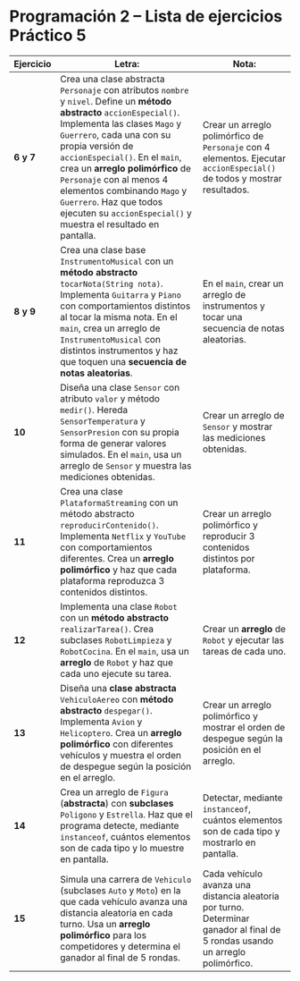 # Programación 2 – Lista de ejercicios Práctico 5

| Ejercicio | Letra: | Nota: |
|-----------|-------------|-----------------------|
| **6 y 7** | Crea una clase abstracta `Personaje` con atributos `nombre` y `nivel`. Define un **método abstracto** `accionEspecial()`. Implementa las clases `Mago` y `Guerrero`, cada una con su propia versión de `accionEspecial()`. En el `main`, crea un **arreglo polimórfico** de `Personaje` con al menos 4 elementos combinando `Mago` y `Guerrero`. Haz que todos ejecuten su `accionEspecial()` y muestra el resultado en pantalla. | Crear un arreglo polimórfico de `Personaje` con 4 elementos. Ejecutar `accionEspecial()` de todos y mostrar resultados. |
| **8 y 9** | Crea una clase base `InstrumentoMusical` con un **método abstracto** `tocarNota(String nota)`. Implementa `Guitarra` y `Piano` con comportamientos distintos al tocar la misma nota. En el `main`, crea un arreglo de `InstrumentoMusical` con distintos instrumentos y haz que toquen una **secuencia de notas aleatorias**. | En el `main`, crear un arreglo de instrumentos y tocar una secuencia de notas aleatorias. |
| **10** | Diseña una clase `Sensor` con atributo `valor` y método `medir()`. Hereda `SensorTemperatura` y `SensorPresion` con su propia forma de generar valores simulados. En el `main`, usa un arreglo de `Sensor` y muestra las mediciones obtenidas. | Crear un arreglo de `Sensor` y mostrar las mediciones obtenidas. |
| **11** |Crea una clase `PlataformaStreaming` con un método abstracto `reproducirContenido()`. Implementa `Netflix` y `YouTube` con comportamientos diferentes. Crea un **arreglo polimórfico** y haz que cada plataforma reproduzca 3 contenidos distintos. | Crear un arreglo polimórfico y reproducir 3 contenidos distintos por plataforma. |
| **12** | Implementa una clase `Robot` con un **método abstracto** `realizarTarea()`. Crea subclases `RobotLimpieza` y `RobotCocina`. En el `main`, usa un **arreglo** de `Robot` y haz que cada uno ejecute su tarea. | Crear un **arreglo** de `Robot` y ejecutar las tareas de cada uno. |
| **13** | Diseña una **clase abstracta** `VehiculoAereo` con **método abstracto** `despegar()`. Implementa `Avion` y `Helicoptero`. Crea un **arreglo polimórfico** con diferentes vehículos y muestra el orden de despegue según la posición en el arreglo. | Crear un arreglo polimórfico y mostrar el orden de despegue según la posición en el arreglo. |
| **14** | Crea un arreglo de `Figura` (**abstracta**) con **subclases** `Poligono` y `Estrella`. Haz que el programa detecte, mediante `instanceof`, cuántos elementos son de cada tipo y lo muestre en pantalla. | Detectar, mediante `instanceof`, cuántos elementos son de cada tipo y mostrarlo en pantalla. |
| **15** | Simula una carrera de `Vehiculo` (subclases `Auto` y `Moto`) en la que cada vehículo avanza una distancia aleatoria en cada turno. Usa un **arreglo polimórfico** para los competidores y determina el ganador al final de 5 rondas. | Cada vehículo avanza una distancia aleatoria por turno. Determinar ganador al final de 5 rondas usando un arreglo polimórfico. |








